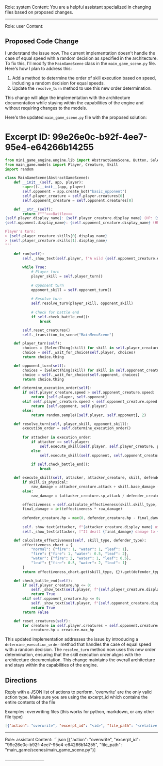 Role: system
Content: You are a helpful assistant specialized in changing files based on proposed changes.
__________________
Role: user
Content: 
## Proposed Code Change
I understand the issue now. The current implementation doesn't handle the case of equal speed with a random decision as specified in the architecture. To fix this, I'll modify the `MainGameScene` class in the `main_game_scene.py` file. Here's how I plan to address this:

1. Add a method to determine the order of skill execution based on speed, including a random decision for equal speeds.
2. Update the `resolve_turn` method to use this new order determination.

This change will align the implementation with the architecture documentation while staying within the capabilities of the engine and without requiring changes to the models.

Here's the updated `main_game_scene.py` file with the proposed solution:

# Excerpt ID: 99e26e0c-b92f-4ee7-95e4-e64266b14255
```python main_game/scenes/main_game_scene.py
from mini_game_engine.engine.lib import AbstractGameScene, Button, SelectThing
from main_game.models import Player, Creature, Skill
import random

class MainGameScene(AbstractGameScene):
    def __init__(self, app, player):
        super().__init__(app, player)
        self.opponent = app.create_bot("basic_opponent")
        self.player_creature = self.player.creatures[0]
        self.opponent_creature = self.opponent.creatures[0]

    def __str__(self):
        return f"""===Battle===
{self.player.display_name}: {self.player_creature.display_name} (HP: {self.player_creature.hp}/{self.player_creature.max_hp})
{self.opponent.display_name}: {self.opponent_creature.display_name} (HP: {self.opponent_creature.hp}/{self.opponent_creature.max_hp})

Player's turn:
> {self.player_creature.skills[0].display_name}
> {self.player_creature.skills[1].display_name}
"""

    def run(self):
        self._show_text(self.player, f"A wild {self.opponent_creature.display_name} appeared!")
        
        while True:
            # Player turn
            player_skill = self.player_turn()
            
            # Opponent turn
            opponent_skill = self.opponent_turn()
            
            # Resolve turn
            self.resolve_turn(player_skill, opponent_skill)
            
            # Check for battle end
            if self.check_battle_end():
                break

        self.reset_creatures()
        self._transition_to_scene("MainMenuScene")

    def player_turn(self):
        choices = [SelectThing(skill) for skill in self.player_creature.skills]
        choice = self._wait_for_choice(self.player, choices)
        return choice.thing

    def opponent_turn(self):
        choices = [SelectThing(skill) for skill in self.opponent_creature.skills]
        choice = self._wait_for_choice(self.opponent, choices)
        return choice.thing

    def determine_execution_order(self):
        if self.player_creature.speed > self.opponent_creature.speed:
            return [self.player, self.opponent]
        elif self.player_creature.speed < self.opponent_creature.speed:
            return [self.opponent, self.player]
        else:
            return random.sample([self.player, self.opponent], 2)

    def resolve_turn(self, player_skill, opponent_skill):
        execution_order = self.determine_execution_order()
        
        for attacker in execution_order:
            if attacker == self.player:
                self.execute_skill(self.player, self.player_creature, player_skill, self.opponent_creature)
            else:
                self.execute_skill(self.opponent, self.opponent_creature, opponent_skill, self.player_creature)
            
            if self.check_battle_end():
                break

    def execute_skill(self, attacker, attacker_creature, skill, defender_creature):
        if skill.is_physical:
            raw_damage = attacker_creature.attack + skill.base_damage - defender_creature.defense
        else:
            raw_damage = (attacker_creature.sp_attack / defender_creature.sp_defense) * skill.base_damage

        effectiveness = self.calculate_effectiveness(skill.skill_type, defender_creature.creature_type)
        final_damage = int(effectiveness * raw_damage)
        
        defender_creature.hp = max(0, defender_creature.hp - final_damage)
        
        self._show_text(attacker, f"{attacker_creature.display_name} used {skill.display_name}!")
        self._show_text(attacker, f"It dealt {final_damage} damage to {defender_creature.display_name}!")

    def calculate_effectiveness(self, skill_type, defender_type):
        effectiveness_chart = {
            "normal": {"fire": 1, "water": 1, "leaf": 1},
            "fire": {"fire": 1, "water": 0.5, "leaf": 2},
            "water": {"fire": 2, "water": 1, "leaf": 0.5},
            "leaf": {"fire": 0.5, "water": 2, "leaf": 1}
        }
        return effectiveness_chart.get(skill_type, {}).get(defender_type, 1)

    def check_battle_end(self):
        if self.player_creature.hp <= 0:
            self._show_text(self.player, f"{self.player_creature.display_name} fainted! You lost the battle!")
            return True
        elif self.opponent_creature.hp <= 0:
            self._show_text(self.player, f"{self.opponent_creature.display_name} fainted! You won the battle!")
            return True
        return False

    def reset_creatures(self):
        for creature in self.player.creatures + self.opponent.creatures:
            creature.hp = creature.max_hp
```

This updated implementation addresses the issue by introducing a `determine_execution_order` method that handles the case of equal speed with a random decision. The `resolve_turn` method now uses this new order determination, ensuring that the skill execution order aligns with the architecture documentation. This change maintains the overall architecture and stays within the capabilities of the engine.

## Directions
Reply with a JSON list of actions to perform. 'overwrite' are the only valid action type. 
Make sure you are using the excerpt_id which contains the entire contents of the file

Examples:
overwriting files (this works for python, markdown, or any other file type)
```json output_example1
[{"action": "overwrite", "excerpt_id": "<id>", "file_path": "<relative file path>"}]
```

__________________
Role: assistant
Content: ```json
[{"action": "overwrite", "excerpt_id": "99e26e0c-b92f-4ee7-95e4-e64266b14255", "file_path": "main_game/scenes/main_game_scene.py"}]
```
__________________
